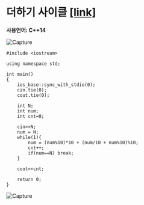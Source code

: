 # 더하기 사이클 [[link]](https://www.acmicpc.net/problem/1110)
**사용언어: C++14**

![Capture](https://user-images.githubusercontent.com/38516906/65825938-ff49e180-e24a-11e9-8b4b-1a5baedd6286.PNG)

```
#include <iostream>

using namespace std;

int main()
{
    ios_base::sync_with_stdio(0);
    cin.tie(0);
    cout.tie(0);
    
    int N;
    int num;
    int cnt=0;
    
    cin>>N;
    num = N;
    while(1){
        num = (num%10)*10 + (num/10 + num%10)%10;
        cnt++;
        if(num==N) break;
    }
    
    cout<<cnt;
    
    return 0;
}
```
![Capture](https://user-images.githubusercontent.com/38516906/65825923-db869b80-e24a-11e9-9a16-a6feca677e7e.PNG)

